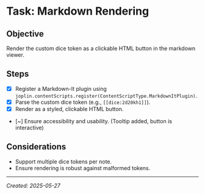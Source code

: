 # Task: Markdown Rendering

## Objective
Render the custom dice token as a clickable HTML button in the markdown viewer.

## Steps
- [x] Register a Markdown-It plugin using `joplin.contentScripts.register(ContentScriptType.MarkdownItPlugin)`.
- [x] Parse the custom dice token (e.g., `[[dice:2d20kh1]]`).
- [x] Render as a styled, clickable HTML button.
- [~] Ensure accessibility and usability. (Tooltip added, button is interactive)

## Considerations
- Support multiple dice tokens per note.
- Ensure rendering is robust against malformed tokens.

---
*Created: 2025-05-27* 